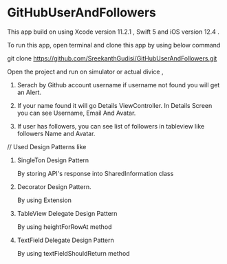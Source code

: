 # GitHubUserAndFollowers

This app build on using Xcode version 11.2.1 , Swift 5 and iOS version 12.4 .


To run this app, open terminal and clone this app by using below command

git clone https://github.com/SreekanthGudisi/GitHubUserAndFollowers.git



Open the project and run on simulator or actual divice ,

1. Serach by Github account username if username not found you will get an Alert.

2. If your name found it will go Details ViewController.  In Details Screen you can see Username, Email And Avatar. 

3. If user has followers, you can see list of followers in tableview like followers Name and Avatar.

// Used Design Patterns like
1. SingleTon Design Pattern

     By storing API's response into SharedInformation class
     
1. Decorator Design Pattern.
     
     By using Extension 
     
2. TableView Delegate Design Pattern

     By using heightForRowAt method
     
3. TextField Delegate Design Pattern
    
     By using textFieldShouldReturn method
          
